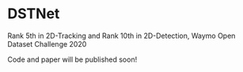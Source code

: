 # DSTNet
Rank 5th in 2D-Tracking and Rank 10th in 2D-Detection, Waymo Open Dataset Challenge 2020

Code and paper will be published soon!
